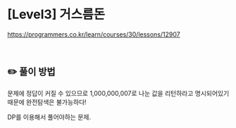 # [Level3] 거스름돈

https://programmers.co.kr/learn/courses/30/lessons/12907

</br>

## ✏️ 풀이 방법
문제에 정답이 커질 수 있으므로 1,000,000,007로 나눈 값을 리턴하라고 명시되어있기 때문에 완전탐색은 불가능하다!

DP를 이용해서 풀어야하는 문제.

